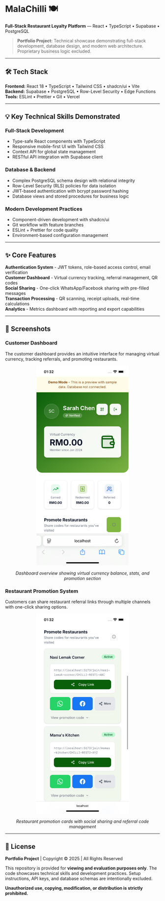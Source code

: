 # MalaChilli 🍽️

**Full-Stack Restaurant Loyalty Platform** — React • TypeScript • Supabase • PostgreSQL

> **Portfolio Project:** Technical showcase demonstrating full-stack development, database design, and modern web architecture. Proprietary business logic excluded.

---

## 🛠️ Tech Stack

**Frontend:** React 18 • TypeScript • Tailwind CSS • shadcn/ui • Vite  
**Backend:** Supabase • PostgreSQL • Row-Level Security • Edge Functions  
**Tools:** ESLint • Prettier • Git • Vercel

---

## 💡 Key Technical Skills Demonstrated

### Full-Stack Development
- Type-safe React components with TypeScript
- Responsive mobile-first UI with Tailwind CSS
- Context API for global state management
- RESTful API integration with Supabase client

### Database & Backend
- Complex PostgreSQL schema design with relational integrity
- Row-Level Security (RLS) policies for data isolation
- JWT-based authentication with bcrypt password hashing
- Database views and stored procedures for business logic

### Modern Development Practices
- Component-driven development with shadcn/ui
- Git workflow with feature branches
- ESLint + Prettier for code quality
- Environment-based configuration management

---

## ✨ Core Features

**Authentication System** - JWT tokens, role-based access control, email verification  
**Customer Dashboard** - Virtual currency tracking, referral management, QR codes  
**Social Sharing** - One-click WhatsApp/Facebook sharing with pre-filled messages  
**Transaction Processing** - QR scanning, receipt uploads, real-time calculations  
**Analytics** - Metrics dashboard with reporting and export capabilities

---

## 📱 Screenshots

### Customer Dashboard
The customer dashboard provides an intuitive interface for managing virtual currency, tracking referrals, and promoting restaurants.

<div align="center">
  <img src="docs/images/dashboard-overview.png" alt="Dashboard Overview" width="300"/>
  <p><em>Dashboard overview showing virtual currency balance, stats, and promotion section</em></p>
</div>

### Restaurant Promotion System
Customers can share restaurant referral links through multiple channels with one-click sharing options.

<div align="center">
  <img src="docs/images/dashboard-promotion-cards.png" alt="Restaurant Promotion Cards" width="300"/>
  <p><em>Restaurant promotion cards with social sharing and referral code management</em></p>
</div>

---

## 📄 License

**Portfolio Project** | Copyright © 2025 | All Rights Reserved

This repository is provided for **viewing and evaluation purposes only**. The code showcases technical skills and development practices. Setup instructions, API keys, and database schemas are intentionally excluded.

**Unauthorized use, copying, modification, or distribution is strictly prohibited.**
